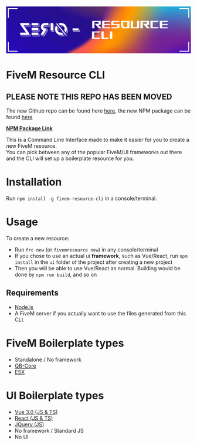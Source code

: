 ![Logo](https://raw.githubusercontent.com/Z3rio/fivem-resource-cli/main/logo.png)

# FiveM Resource CLI

## PLEASE NOTE THIS REPO HAS BEEN MOVED

The new Github repo can be found here [here](https://github.com/Z3rio/frs-manager), the new NPM package can be found [here](https://www.npmjs.com/package/frs-manager)

[**NPM Package Link**](https://www.npmjs.com/package/fivem-resource-cli)

This is a Command Line Interface made to make it easier for you to create a new FiveM resource.<br>
You can pick between any of the popular FiveM/UI frameworks out there and the CLI will set up a boilerplate resource for you.<br>

# Installation

Run `npm install -g fivem-resource-cli` in a console/terminal.

# Usage

To create a new resource:

- Run `frc new` (or `fivemresource new`) in any console/terminal
- If you chose to use an actual ui **framework**, such as Vue/React, run `npm install` in the `ui` folder of the project after creating a new project
- Then you will be able to use Vue/React as normal. Building would be done by `npm run build`, and so on

## Requirements

- [Node.js](https://nodejs.org/en/)
- A FiveM server if you actually want to use the files generated from this CLI.

# FiveM Boilerplate types

- Standalone / No framework
- [QB-Core](https://github.com/qbcore-framework)
- [ESX](https://github.com/esx-framework/esx-legacy)

# UI Boilerplate types

- [Vue 3.0 (JS & TS)](https://vuejs.org/)
- [React (JS & TS)](https://reactjs.org/)
- [JQuery (JS)](https://jquery.com/)
- No framework / Standard JS
- No UI
